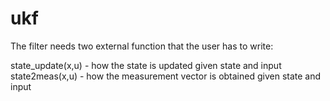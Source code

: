 # ukf

The filter needs two external function that the user has to write:

state_update(x,u)	- how the state is updated given state and input
state2meas(x,u)		- how the measurement vector is obtained given state and input

